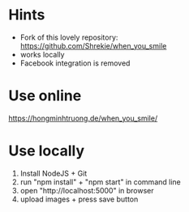 # Hints
- Fork of this lovely repository: https://github.com/Shrekie/when_you_smile
- works locally
- Facebook integration is removed

# Use online
https://hongminhtruong.de/when_you_smile/

# Use locally
1. Install NodeJS + Git
2. run "npm install" + "npm start" in command line
3. open "http://localhost:5000" in browser
4. upload images + press save button